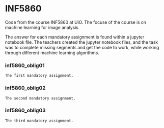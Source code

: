 # INF5860

Code from the course INF5860 at UiO. The focuse of the course is on machine learning for image analysis.

The answer for each mandatory assignment is found within a jupyter notebook file. The teachers created the jupyter notebook files, and the 
task was to complete missing segments and get the code to work, while working through different machine learning algorithms.

### inf5860_oblig01
```
The first mandatory assignment. 
```
### inf5860_oblig02
```
The second mandatory assignment.
```
### inf5860_oblig03
```
The third mandatory assignment.
```
